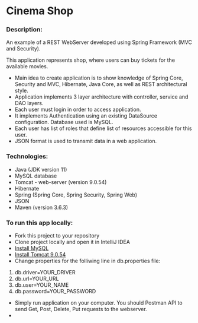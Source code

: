 # Cinema Shop

### Description:

An example of a REST WebServer developed using Spring Framework (MVC and Security).

This application represents shop, where users can buy tickets for the available movies.

- Main idea to create application is to show knowledge of Spring Core, Security and MVC, Hibernate, Java Core, as well as REST architectural style.
- Application implements 3 layer architecture with controller, service and DAO layers.
- Each user must login in order to access application.
- It implements Authentication using an existing DataSource configuration. Database used is MySQL.
- Each user has list of roles that define list of resources accessible for this user.
- JSON format is used to transmit data in a web application.

### Technologies:
- Java (JDK version 11)
- MySQL database
- Tomcat - web-server (version 9.0.54)
- Hibernate
- Spring (Spring Core, Spring Security, Spring Web)
- JSON
- Maven (version 3.6.3)

### To run this app locally:
- Fork this project to your repository
- Clone project locally and open it in IntelliJ IDEA
- [Install MySQL](https://dev.mysql.com/downloads/workbench/)
- [Install Tomcat 9.0.54](https://tomcat.apache.org/download-90.cgi)
- Change properties for the folliwing line in db.properties file:

1. db.driver=YOUR_DRIVER
2. db.url=YOUR_URL
3. db.user=YOUR_NAME
4. db.password=YOUR_PASSWORD

- Simply run application on your computer. You should Postman API to send Get, Post, Delete, Put requests to the webserver.
- 
